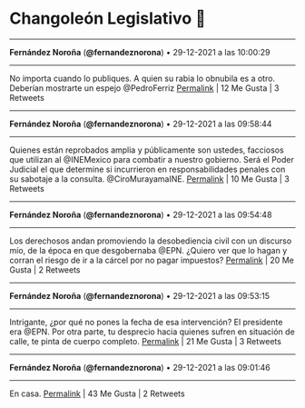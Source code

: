 # Changoleón Legislativo 🙈
*****
**Fernández Noroña** (**@fernandeznorona**) • 29-12-2021 a las 10:00:29
*****
No importa cuando lo publiques. A quien su rabia lo obnubila es a otro. Deberían mostrarte un espejo @PedroFerriz
[Permalink](https://twitter.com/fernandeznorona/status/1476251794003144721) | 12 Me Gusta | 3 Retweets
*****
**Fernández Noroña** (**@fernandeznorona**) • 29-12-2021 a las 09:58:44
*****
Quienes están reprobados amplia y públicamente son ustedes, facciosos que utilizan al @INEMexico para combatir a nuestro gobierno. Será el Poder Judicial el que determine si incurrieron en responsabilidades penales con su sabotaje a la consulta. @CiroMurayamaINE.
[Permalink](https://twitter.com/fernandeznorona/status/1476251354188419073) | 10 Me Gusta | 3 Retweets
*****
**Fernández Noroña** (**@fernandeznorona**) • 29-12-2021 a las 09:54:48
*****
Los derechosos andan promoviendo la desobediencia civil con un discurso mío, de la época en que desgobernaba @EPN. ¿Quiero ver que lo hagan y corran el riesgo de ir a la cárcel por no pagar impuestos?
[Permalink](https://twitter.com/fernandeznorona/status/1476250362197819412) | 20 Me Gusta | 2 Retweets
*****
**Fernández Noroña** (**@fernandeznorona**) • 29-12-2021 a las 09:53:15
*****
Intrigante, ¿por qué no pones la fecha de esa  intervención? El presidente era @EPN. Por otra parte, tu desprecio hacia quienes sufren en situación de calle, te pinta de cuerpo completo.
[Permalink](https://twitter.com/fernandeznorona/status/1476249973608140801) | 21 Me Gusta | 3 Retweets
*****
**Fernández Noroña** (**@fernandeznorona**) • 29-12-2021 a las 09:01:46
*****
En casa.
[Permalink](https://twitter.com/fernandeznorona/status/1476237014785789962) | 43 Me Gusta | 2 Retweets